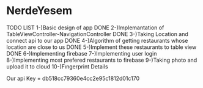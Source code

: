 # NerdeYesem

TODO LIST
1-)Basic design of app DONE
2-)Implemantation of TableViewController-NavigationController DONE
3-)Taking Location and connect api to our app DONE
4-)Algorithm of getting restaurants whose location are close to us DONE
5-)Implement these restaurants to table view DONE
6-)Implementing firebase
7-)Implementing user login
8-)Implementing most prefered restaurants to firebase
9-)Taking photo and upload it to cloud
10-)Fıngerprint Details

Our api Key = db518cc79360e4cc2e95c1812d01c170
